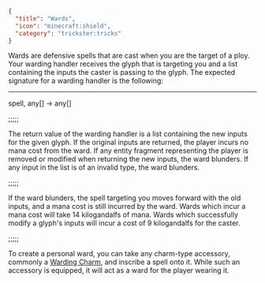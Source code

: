 ```json
{
  "title": "Wards",
  "icon": "minecraft:shield",
  "category": "trickster:tricks"
}
```

Wards are defensive spells that are cast when you are the target of a ploy. 
Your warding handler receives the glyph that is targeting you and a list containing the inputs the caster is passing to the glyph. 
The expected signature for a warding handler is the following: 

---

spell, any[] -> any[]

;;;;;

The return value of the warding handler is a list containing the new inputs for the given glyph. 
If the original inputs are returned, the player incurs no mana cost from the ward. 
If any entity fragment representing the player is removed or modified when returning the new inputs, 
the ward blunders. If any input in the list is of an invalid type, the ward blunders.

;;;;;

If the ward blunders, the spell targeting you moves forward with the old inputs, and a mana cost is still incurred by the ward. 
Wards which incur a mana cost will take 14 kilogandalfs of mana. 
Wards which successfully modify a glyph's inputs will incur a cost of 9 kilogandalfs for the caster.

;;;;;

To create a personal ward, you can take any charm-type accessory, commonly a [Warding Charm](^trickster:warding_charm),
and inscribe a spell onto it.
While such an accessory is equipped, it will act as a ward for the player wearing it.